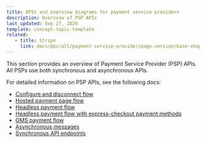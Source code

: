 ```yaml
---
title: APIs and overview diagrams for payment service providers
description: Overview of PSP APIs
last_updated: Sep 27, 2024
template: concept-topic-template
related:
   - title: Stripe
     link: docs/pbc/all/payment-service-provider/page.version/base-shop/third-party-integrations/stripe/stripe.html
---
```


This section provides an overview of Payment Service Provider (PSP) APIs. All PSPs use both synchronous and asynchronous APIs.

For detailed information on PSP APIs, see the following docs:

* [Configure and disconnect flow](docs/dg/dev/acp/apis-and-overview-diagrams-for-payment-service-providers-configure-and-disconnect.html)
* [Hosted payment page flow](docs/dg/dev/acp/apis-and-overview-diagrams-for-payment-service-providers-hosted-payment-page.html)
* [Headless payment flow](docs/dg/dev/acp/apis-and-overview-diagrams-for-payment-service-providers-headless.html)
* [Headless payment flow with express-checkout payment methods](docs/dg/dev/acp/apis-and-overview-diagrams-for-payment-service-providers-headless-express-checkout.html)
* [OMS payment flow](docs/dg/dev/acp/apis-and-overview-diagrams-for-payment-service-providers-oms-payment-flow.html)
* [Asynchronous messages](docs/dg/dev/acp/apis-and-overview-diagrams-for-payment-service-providers-asynchronous-api.html)
* [Synchronous API endpoints](docs/dg/dev/acp/apis-and-overview-diagrams-for-payment-service-providers-synchronous-api.html)
